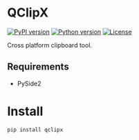 # QClipX

[![PyPI version](https://img.shields.io/pypi/v/qclipx.svg)](https://pypi.org/project/qclipx)
[![Python version](https://img.shields.io/pypi/pyversions/qclipx.svg)](https://pypi.org/project/qclipx)
[![License](https://img.shields.io/badge/License-MIT-blue.svg)](LICENSE)

Cross platform clipboard tool.


## Requirements

- PySide2


# Install

`pip install qclipx`
